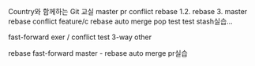 Country와 함께하는 Git 교실
master pr conflict
rebase 1.2.
rebase 3.
master rebase conflict
feature/c rebase auto merge
pop test
test
stash실습...


fast-forward exer / conflict test
3-way other

rebase fast-forward
master - rebase auto merge
pr실습
